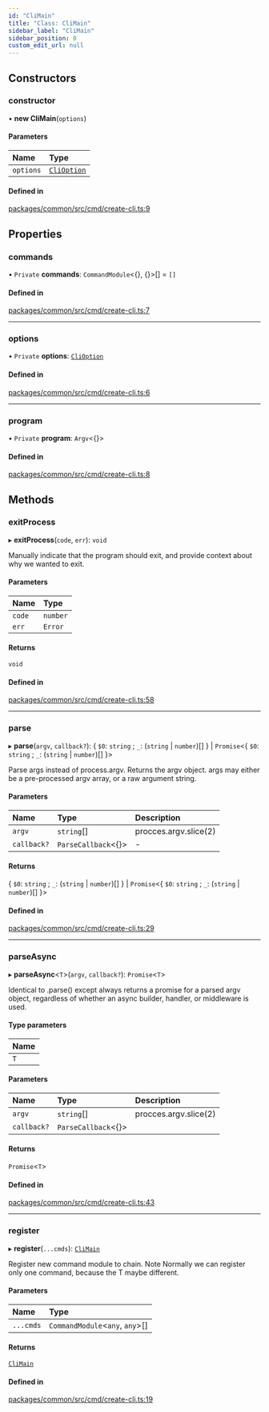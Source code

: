 ```yaml
---
id: "CliMain"
title: "Class: CliMain"
sidebar_label: "CliMain"
sidebar_position: 0
custom_edit_url: null
---
```


## Constructors

### constructor

• **new CliMain**(`options`)

#### Parameters

| Name      | Type                                      |
| :-------- | :---------------------------------------- |
| `options` | [`CliOption`](../interfaces/CliOption.md) |

#### Defined in

[packages/common/src/cmd/create-cli.ts:9](https://github.com/armitjs/armit/blob/204c0a1/packages/common/src/cmd/create-cli.ts#L9)

## Properties

### commands

• `Private` **commands**: `CommandModule`<{}, {}\>[] = `[]`

#### Defined in

[packages/common/src/cmd/create-cli.ts:7](https://github.com/armitjs/armit/blob/204c0a1/packages/common/src/cmd/create-cli.ts#L7)

---

### options

• `Private` **options**: [`CliOption`](../interfaces/CliOption.md)

#### Defined in

[packages/common/src/cmd/create-cli.ts:6](https://github.com/armitjs/armit/blob/204c0a1/packages/common/src/cmd/create-cli.ts#L6)

---

### program

• `Private` **program**: `Argv`<{}\>

#### Defined in

[packages/common/src/cmd/create-cli.ts:8](https://github.com/armitjs/armit/blob/204c0a1/packages/common/src/cmd/create-cli.ts#L8)

## Methods

### exitProcess

▸ **exitProcess**(`code`, `err`): `void`

Manually indicate that the program should exit, and provide context about why we wanted to exit.

#### Parameters

| Name   | Type     |
| :----- | :------- |
| `code` | `number` |
| `err`  | `Error`  |

#### Returns

`void`

#### Defined in

[packages/common/src/cmd/create-cli.ts:58](https://github.com/armitjs/armit/blob/204c0a1/packages/common/src/cmd/create-cli.ts#L58)

---

### parse

▸ **parse**(`argv`, `callback?`): { `$0`: `string` ; `_`: (`string` \| `number`)[] } \| `Promise`<{ `$0`: `string` ; `_`: (`string` \| `number`)[] }\>

Parse args instead of process.argv. Returns the argv object. args may either be a pre-processed argv array, or a raw argument string.

#### Parameters

| Name        | Type                 | Description           |
| :---------- | :------------------- | :-------------------- |
| `argv`      | `string`[]           | procces.argv.slice(2) |
| `callback?` | `ParseCallback`<{}\> | -                     |

#### Returns

{ `$0`: `string` ; `_`: (`string` \| `number`)[] } \| `Promise`<{ `$0`: `string` ; `_`: (`string` \| `number`)[] }\>

#### Defined in

[packages/common/src/cmd/create-cli.ts:29](https://github.com/armitjs/armit/blob/204c0a1/packages/common/src/cmd/create-cli.ts#L29)

---

### parseAsync

▸ **parseAsync**<`T`\>(`argv`, `callback?`): `Promise`<`T`\>

Identical to .parse() except always returns a promise for a parsed argv object, regardless of whether an async builder, handler, or middleware is used.

#### Type parameters

| Name |
| :--- |
| `T`  |

#### Parameters

| Name        | Type                 | Description           |
| :---------- | :------------------- | :-------------------- |
| `argv`      | `string`[]           | procces.argv.slice(2) |
| `callback?` | `ParseCallback`<{}\> |                       |

#### Returns

`Promise`<`T`\>

#### Defined in

[packages/common/src/cmd/create-cli.ts:43](https://github.com/armitjs/armit/blob/204c0a1/packages/common/src/cmd/create-cli.ts#L43)

---

### register

▸ **register**(`...cmds`): [`CliMain`](CliMain.md)

Register new command module to chain.
Note Normally we can register only one command, because the T maybe different.

#### Parameters

| Name      | Type                             |
| :-------- | :------------------------------- |
| `...cmds` | `CommandModule`<`any`, `any`\>[] |

#### Returns

[`CliMain`](CliMain.md)

#### Defined in

[packages/common/src/cmd/create-cli.ts:19](https://github.com/armitjs/armit/blob/204c0a1/packages/common/src/cmd/create-cli.ts#L19)
